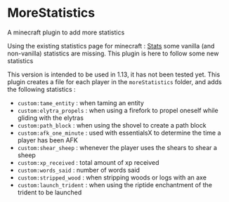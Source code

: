 # MoreStatistics
A minecraft plugin to add more statistics

Using the existing statistics page for minecraft : [Stats](https://falcraft.eu/stats/) some vanilla (and non-vanilla) statistics are missing.
This plugin is here to follow some new statistics

This version is intended to be used in 1.13, it has not been tested yet.
This plugin creates a file for each player in the `moreStatistics` folder, and adds the following statistics :
- `custom:tame_entity` : when taming an entity
- `custom:elytra_propels` : when using a firefork to propel oneself while gliding with the elytras
- `custom:path_block` : when using the shovel to create a path block
- `custom:afk_one_minute` : used with essentialsX to determine the time a player has been AFK
- `custom:shear_sheep` : whenever the player uses the shears to shear a sheep
- `custom:xp_received`  : total amount of xp received
- `custom:words_said` : number of words said
- `custom:stripped_wood` : when stripping woods or logs with an axe
- `custom:launch_trident` : when using the riptide enchantment of the trident to be launched